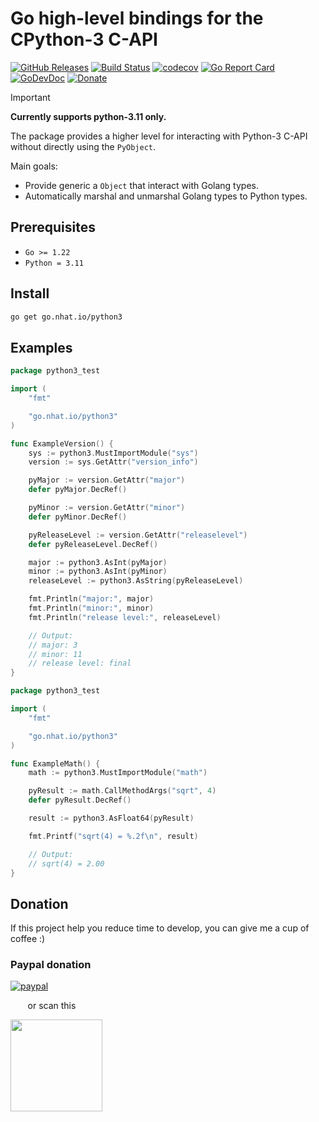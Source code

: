 # Go high-level bindings for the CPython-3 C-API

[![GitHub Releases](https://img.shields.io/github/v/release/nhatthm/go-python3)](https://github.com/nhatthm/go-python3/releases/latest)
[![Build Status](https://github.com/nhatthm/go-python3/actions/workflows/test.yaml/badge.svg)](https://github.com/nhatthm/go-python3/actions/workflows/test.yaml)
[![codecov](https://codecov.io/gh/nhatthm/go-python3/branch/master/graph/badge.svg?token=eTdAgDE2vR)](https://codecov.io/gh/nhatthm/go-python3)
[![Go Report Card](https://goreportcard.com/badge/go.nhat.io/python3)](https://goreportcard.com/report/go.nhat.io/python3)
[![GoDevDoc](https://img.shields.io/badge/dev-doc-00ADD8?logo=go)](https://pkg.go.dev/go.nhat.io/python3)
[![Donate](https://img.shields.io/badge/Donate-PayPal-green.svg)](https://www.paypal.com/donate/?hosted_button_id=PJZSGJN57TDJY)

> [!IMPORTANT]
> **Currently supports python-3.11 only.**

The package provides a higher level for interacting with Python-3 C-API without directly using the `PyObject`.

Main goals:
- Provide generic a `Object` that interact with Golang types.
- Automatically marshal and unmarshal Golang types to Python types.

## Prerequisites

- `Go >= 1.22`
- `Python = 3.11`

## Install

```bash
go get go.nhat.io/python3
```

## Examples

```go
package python3_test

import (
	"fmt"

	"go.nhat.io/python3"
)

func ExampleVersion() {
	sys := python3.MustImportModule("sys")
	version := sys.GetAttr("version_info")

	pyMajor := version.GetAttr("major")
	defer pyMajor.DecRef()

	pyMinor := version.GetAttr("minor")
	defer pyMinor.DecRef()

	pyReleaseLevel := version.GetAttr("releaselevel")
	defer pyReleaseLevel.DecRef()

	major := python3.AsInt(pyMajor)
	minor := python3.AsInt(pyMinor)
	releaseLevel := python3.AsString(pyReleaseLevel)

	fmt.Println("major:", major)
	fmt.Println("minor:", minor)
	fmt.Println("release level:", releaseLevel)

	// Output:
	// major: 3
	// minor: 11
	// release level: final
}
```

```go
package python3_test

import (
	"fmt"

	"go.nhat.io/python3"
)

func ExampleMath() {
	math := python3.MustImportModule("math")

	pyResult := math.CallMethodArgs("sqrt", 4)
	defer pyResult.DecRef()

	result := python3.AsFloat64(pyResult)

	fmt.Printf("sqrt(4) = %.2f\n", result)

	// Output:
	// sqrt(4) = 2.00
}
```

## Donation

If this project help you reduce time to develop, you can give me a cup of coffee :)

### Paypal donation

[![paypal](https://www.paypalobjects.com/en_US/i/btn/btn_donateCC_LG.gif)](https://www.paypal.com/donate/?hosted_button_id=PJZSGJN57TDJY)

&nbsp;&nbsp;&nbsp;&nbsp;&nbsp;&nbsp;&nbsp;or scan this

<img src="https://user-images.githubusercontent.com/1154587/113494222-ad8cb200-94e6-11eb-9ef3-eb883ada222a.png" width="147px" />
